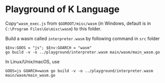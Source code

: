 # Playground of K Language



Copy`"wasm_exec.js` from `$GOROOT/misc/wasm` (in Windows, default is in `C:\Program Files\Go\misc\wasm`) to this folder.

Build a wasm called `interpreter.wasm` by following command in `src` folder

```pwsh
$Env:GOOS = "js"; $Env:GOARCH = "wasm"
go build -v -o ../playground/interpreter.wasm main/wasm/main_wasm.go
```

In Linux/Unix/macOS, use

```
GOOS=js GOARCH=wasm go build -v -o ../playground/interpreter.wasm main/wasm/main_wasm.go
```

